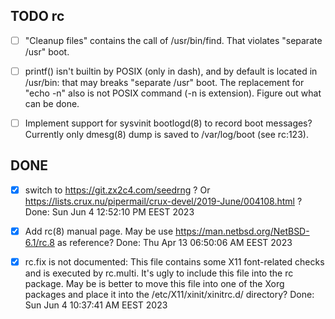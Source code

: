 TODO rc
-------

- [ ] "Cleanup files" contains the call of /usr/bin/find.
      That violates "separate /usr" boot.

- [ ] printf() isn't builtin by POSIX (only in dash), and by
      default is located in /usr/bin: that may breaks "separate /usr" boot.
      The replacement for "echo -n" also is not POSIX command
      (-n is extension).  Figure out what can be done.

- [ ] Implement support for sysvinit bootlogd(8) to record boot messages?
      Currently only dmesg(8) dump is saved to /var/log/boot (see rc:123).


DONE
----

- [x] switch to https://git.zx2c4.com/seedrng ?
      Or https://lists.crux.nu/pipermail/crux-devel/2019-June/004108.html ?
      Done: Sun Jun  4 12:52:10 PM EEST 2023

- [x] Add rc(8) manual page.
      May be use https://man.netbsd.org/NetBSD-6.1/rc.8 as reference?
      Done: Thu Apr 13 06:50:06 AM EEST 2023

- [x] rc.fix is not documented:
      This file contains some X11 font-related checks and is executed by
      rc.multi.  It's ugly to include this file into the rc package.  May
      be is better to move this file into one of the Xorg packages and
      place it into the /etc/X11/xinit/xinitrc.d/ directory?
      Done: Sun Jun  4 10:37:41 AM EEST 2023
